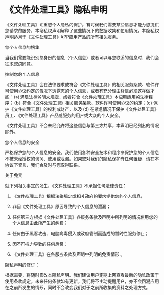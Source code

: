 # 《文件处理工具》隐私申明
《文件处理工具》注重您个人隐私的保护。有时候我们需要某些信息才能为您提供您请求的服务，本隐私权声明解释了这些情况下的数据收集和使用情况。本隐私权声明适用于《文件处理工具》APP应用产品的所有相关服务。

您个人信息的搜集

当我们需要能识别您身份的信息（个人信息）或者可以与您联系的信息时，我们会征求您的同意。

控制您的个人信息

《文件处理工具》会在法律要求或符合《文件处理工具》的相关服务条款、软件许可使用协议约定的情况下透露您的个人信息，或者有充分理由相信必须这样做才能：(a) 满足法律的明文规定，或者符合《文件处理工具》本应用适用的法律程序；（b）符合《文件处理工具》相关服务条款、软件许可使用协议的约定；(c) 保护《文件处理工具》的权利或财产，以及 (d) 在紧急情况下保护《文件处理工具》员工、《文件处理工具》产品或服务的用户或大众的个人安全。

《文件处理工具》不会未经允许将这些信息与第三方共享，本声明已经列出的情况除外。

您个人信息的安全

严格保护您的个人信息的安全。我们使用各种安全技术和程序来保护您的个人信息不被未经授权的访问、使用或泄漏。如果您对我们的隐私保护有任何置疑，请在本协议下留言，我们会及时与您取得联系。

关于免责

就下列相关事宜的发生，《文件处理工具》不承担任何法律责任：

1. 《文件处理工具》根据法律规定或相关政府的要求提供您的个人信息;

2. 非因《文件处理工具》原因导致的个人信息的泄漏；

3. 任何第三方根据《文件处理工具》各服务条款及声明中所列明的情况使用您的个人信息由此所产生的纠纷；

4. 任何由于黑客攻击、电脑病毒侵入或政府管制而造成的暂时性服务停止；

5. 因不可抗力导致的任何后果；

6. 《文件处理工具》在各服务条款及声明中列明的免责情形 。

隐私声明的修订：

根据需要，将随时修改本隐私声明。我们建议用户定期上网查看最新的隐私政策于使用条款规定。未来任何条款如有更新，我们将不主动提醒用户，亦不会回溯应用在之前所发生的情形，同时不会改变我们对于之前所收集的资料之处理方式。

